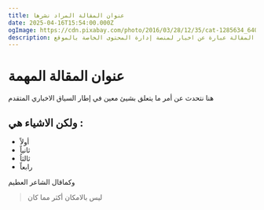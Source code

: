 ```yaml
---
title: عنوان المقالة المراد نشرها
date: 2025-04-16T15:54:00.000Z
ogImage: https://cdn.pixabay.com/photo/2016/03/28/12/35/cat-1285634_640.png
description: هذه المقالة عبارة عن اخبار لمنصة إدارة المحتوى الخاصة بالموقع
---
```

# عنوان المقالة المهمة

هنا نتحدث عن أمر ما يتعلق بشيئ معين في إطار السياق الاخباري المتقدم

## ولكن الاشياء هي :

* أولاً
* ثانياً 
* ثالثاُ
* رابعاً

وكماقال الشاعر العطيم 

> ليس بالامكان أكثر مما كان
